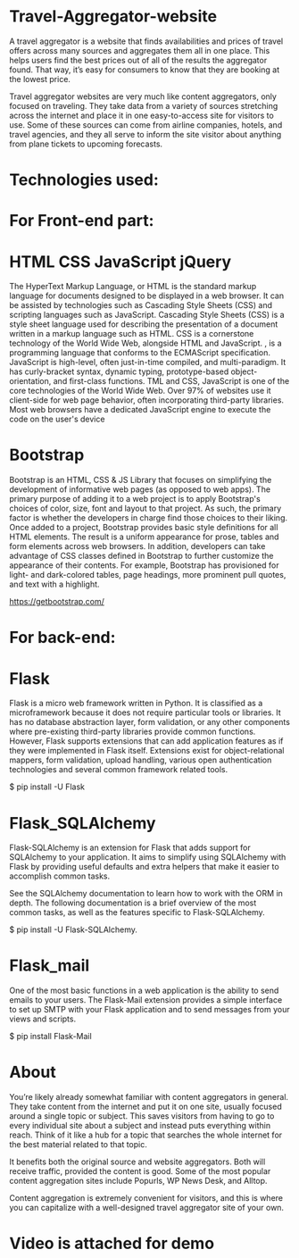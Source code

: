 # Travel-Aggregator-website
A travel aggregator is a website that finds availabilities and prices of travel offers across many sources and aggregates them all in one place. This helps users find the best prices out of all of the results the aggregator found. That way, it’s easy for consumers to know that they are booking at the lowest price.

Travel aggregator websites are very much like content aggregators, only focused on traveling. They take data from a variety of sources stretching across the internet and place it in one easy-to-access site for visitors to use. Some of these sources can come from airline companies, hotels, and travel agencies, and they all serve to inform the site visitor about anything from plane tickets to upcoming forecasts.

# Technologies used:
# For Front-end part:
# HTML CSS JavaScript jQuery
The HyperText Markup Language, or HTML is the standard markup language for documents designed to be displayed in a web browser. It can be assisted by technologies such as Cascading Style Sheets (CSS) and scripting languages such as JavaScript. Cascading Style Sheets (CSS) is a style sheet language used for describing the presentation of a document written in a markup language such as HTML. CSS is a cornerstone technology of the World Wide Web, alongside HTML and JavaScript. , is a programming language that conforms to the ECMAScript specification. JavaScript is high-level, often just-in-time compiled, and multi-paradigm. It has curly-bracket syntax, dynamic typing, prototype-based object-orientation, and first-class functions. TML and CSS, JavaScript is one of the core technologies of the World Wide Web. Over 97% of websites use it client-side for web page behavior, often incorporating third-party libraries. Most web browsers have a dedicated JavaScript engine to execute the code on the user's device

# Bootstrap
Bootstrap is an HTML, CSS & JS Library that focuses on simplifying the development of informative web pages (as opposed to web apps). The primary purpose of adding it to a web project is to apply Bootstrap's choices of color, size, font and layout to that project. As such, the primary factor is whether the developers in charge find those choices to their liking. Once added to a project, Bootstrap provides basic style definitions for all HTML elements. The result is a uniform appearance for prose, tables and form elements across web browsers. In addition, developers can take advantage of CSS classes defined in Bootstrap to further customize the appearance of their contents. For example, Bootstrap has provisioned for light- and dark-colored tables, page headings, more prominent pull quotes, and text with a highlight.

https://getbootstrap.com/

# For back-end:
# Flask
Flask is a micro web framework written in Python. It is classified as a microframework because it does not require particular tools or libraries. It has no database abstraction layer, form validation, or any other components where pre-existing third-party libraries provide common functions. However, Flask supports extensions that can add application features as if they were implemented in Flask itself. Extensions exist for object-relational mappers, form validation, upload handling, various open authentication technologies and several common framework related tools.

 $ pip install -U Flask
# Flask_SQLAlchemy
Flask-SQLAlchemy is an extension for Flask that adds support for SQLAlchemy to your application. It aims to simplify using SQLAlchemy with Flask by providing useful defaults and extra helpers that make it easier to accomplish common tasks.

See the SQLAlchemy documentation to learn how to work with the ORM in depth. The following documentation is a brief overview of the most common tasks, as well as the features specific to Flask-SQLAlchemy.

$ pip install -U Flask-SQLAlchemy.
# Flask_mail
One of the most basic functions in a web application is the ability to send emails to your users. The Flask-Mail extension provides a simple interface to set up SMTP with your Flask application and to send messages from your views and scripts.

 $ pip install Flask-Mail
# About
You’re likely already somewhat familiar with content aggregators in general. They take content from the internet and put it on one site, usually focused around a single topic or subject. This saves visitors from having to go to every individual site about a subject and instead puts everything within reach. Think of it like a hub for a topic that searches the whole internet for the best material related to that topic.

It benefits both the original source and website aggregators. Both will receive traffic, provided the content is good. Some of the most popular content aggregation sites include Popurls, WP News Desk, and Alltop.

Content aggregation is extremely convenient for visitors, and this is where you can capitalize with a well-designed travel aggregator site of your own.

# Video is attached for demo
